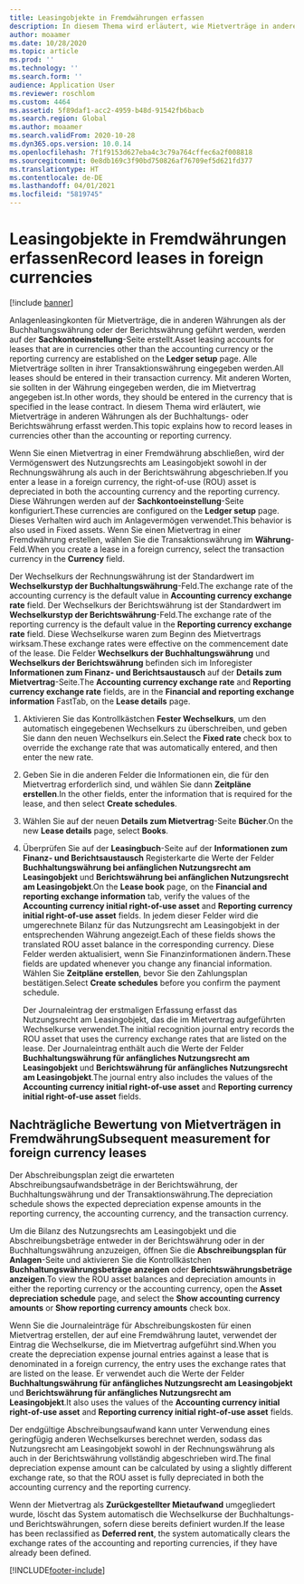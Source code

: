 ```yaml
---
title: Leasingobjekte in Fremdwährungen erfassen
description: In diesem Thema wird erläutert, wie Mietverträge in anderen Währungen als der Buchhaltungs- oder Berichtswährung erfasst werden.
author: moaamer
ms.date: 10/28/2020
ms.topic: article
ms.prod: ''
ms.technology: ''
ms.search.form: ''
audience: Application User
ms.reviewer: roschlom
ms.custom: 4464
ms.assetid: 5f89daf1-acc2-4959-b48d-91542fb6bacb
ms.search.region: Global
ms.author: moaamer
ms.search.validFrom: 2020-10-28
ms.dyn365.ops.version: 10.0.14
ms.openlocfilehash: 7f1f9153d627eba4c3c79a764cffec6a2f008818
ms.sourcegitcommit: 0e8db169c3f90bd750826af76709ef5d621fd377
ms.translationtype: HT
ms.contentlocale: de-DE
ms.lasthandoff: 04/01/2021
ms.locfileid: "5819745"
---
```

# <a name="record-leases-in-foreign-currencies"></a><span data-ttu-id="edb00-103">Leasingobjekte in Fremdwährungen erfassen</span><span class="sxs-lookup"><span data-stu-id="edb00-103">Record leases in foreign currencies</span></span>

[!include [banner](../includes/banner.md)]

<span data-ttu-id="edb00-104">Anlagenleasingkonten für Mietverträge, die in anderen Währungen als der Buchhaltungswährung oder der Berichtswährung geführt werden, werden auf der **Sachkontoeinstellung**-Seite erstellt.</span><span class="sxs-lookup"><span data-stu-id="edb00-104">Asset leasing accounts for leases that are in currencies other than the accounting currency or the reporting currency are established on the **Ledger setup** page.</span></span> <span data-ttu-id="edb00-105">Alle Mietverträge sollten in ihrer Transaktionswährung eingegeben werden.</span><span class="sxs-lookup"><span data-stu-id="edb00-105">All leases should be entered in their transaction currency.</span></span> <span data-ttu-id="edb00-106">Mit anderen Worten, sie sollten in der Währung eingegeben werden, die im Mietvertrag angegeben ist.</span><span class="sxs-lookup"><span data-stu-id="edb00-106">In other words, they should be entered in the currency that is specified in the lease contract.</span></span> <span data-ttu-id="edb00-107">In diesem Thema wird erläutert, wie Mietverträge in anderen Währungen als der Buchhaltungs- oder Berichtswährung erfasst werden.</span><span class="sxs-lookup"><span data-stu-id="edb00-107">This topic explains how to record leases in currencies other than the accounting or reporting currency.</span></span>

<span data-ttu-id="edb00-108">Wenn Sie einen Mietvertrag in einer Fremdwährung abschließen, wird der Vermögenswert des Nutzungsrechts am Leasingobjekt sowohl in der Rechnungswährung als auch in der Berichtswährung abgeschrieben.</span><span class="sxs-lookup"><span data-stu-id="edb00-108">If you enter a lease in a foreign currency, the right-of-use (ROU) asset is depreciated in both the accounting currency and the reporting currency.</span></span> <span data-ttu-id="edb00-109">Diese Währungen werden auf der **Sachkontoeinstellung**-Seite konfiguriert.</span><span class="sxs-lookup"><span data-stu-id="edb00-109">These currencies are configured on the **Ledger setup** page.</span></span> <span data-ttu-id="edb00-110">Dieses Verhalten wird auch im Anlagevermögen verwendet.</span><span class="sxs-lookup"><span data-stu-id="edb00-110">This behavior is also used in Fixed assets.</span></span> <span data-ttu-id="edb00-111">Wenn Sie einen Mietvertrag in einer Fremdwährung erstellen, wählen Sie die Transaktionswährung im **Währung**-Feld.</span><span class="sxs-lookup"><span data-stu-id="edb00-111">When you create a lease in a foreign currency, select the transaction currency in the **Currency** field.</span></span>

<span data-ttu-id="edb00-112">Der Wechselkurs der Rechnungswährung ist der Standardwert im **Wechselkurstyp der Buchhaltungswährung**-Feld.</span><span class="sxs-lookup"><span data-stu-id="edb00-112">The exchange rate of the accounting currency is the default value in **Accounting currency exchange rate** field.</span></span> <span data-ttu-id="edb00-113">Der Wechselkurs der Berichtswährung ist der Standardwert im **Wechselkurstyp der Berichtswährung**-Feld.</span><span class="sxs-lookup"><span data-stu-id="edb00-113">The exchange rate of the reporting currency is the default value in the **Reporting currency exchange rate** field.</span></span> <span data-ttu-id="edb00-114">Diese Wechselkurse waren zum Beginn des Mietvertrags wirksam.</span><span class="sxs-lookup"><span data-stu-id="edb00-114">These exchange rates were effective on the commencement date of the lease.</span></span> <span data-ttu-id="edb00-115">Die Felder **Wechselkurs der Buchhaltungswährung** und **Wechselkurs der Berichtswährung** befinden sich im Inforegister **Informationen zum Finanz- und Berichtsaustausch** auf der **Details zum Mietvertrag**-Seite.</span><span class="sxs-lookup"><span data-stu-id="edb00-115">The **Accounting currency exchange rate** and **Reporting currency exchange rate** fields, are in the **Financial and reporting exchange information** FastTab, on the **Lease details** page.</span></span>

1. <span data-ttu-id="edb00-116">Aktivieren Sie das Kontrollkästchen **Fester Wechselkurs**, um den automatisch eingegebenen Wechselkurs zu überschreiben, und geben Sie dann den neuen Wechselkurs ein.</span><span class="sxs-lookup"><span data-stu-id="edb00-116">Select the **Fixed rate** check box to override the exchange rate that was automatically entered, and then enter the new rate.</span></span>
2. <span data-ttu-id="edb00-117">Geben Sie in die anderen Felder die Informationen ein, die für den Mietvertrag erforderlich sind, und wählen Sie dann **Zeitpläne erstellen**.</span><span class="sxs-lookup"><span data-stu-id="edb00-117">In the other fields, enter the information that is required for the lease, and then select **Create schedules**.</span></span>
3. <span data-ttu-id="edb00-118">Wählen Sie auf der neuen **Details zum Mietvertrag**-Seite **Bücher**.</span><span class="sxs-lookup"><span data-stu-id="edb00-118">On the new **Lease details** page, select **Books**.</span></span>
4. <span data-ttu-id="edb00-119">Überprüfen Sie auf der **Leasingbuch**-Seite auf der **Informationen zum Finanz- und Berichtsaustausch** Registerkarte die Werte der Felder **Buchhaltungswährung bei anfänglichen Nutzungsrecht am Leasingobjekt** und **Berichtswährung bei anfänglichen Nutzungsrecht am Leasingobjekt**.</span><span class="sxs-lookup"><span data-stu-id="edb00-119">On the **Lease book** page, on the **Financial and reporting exchange information** tab, verify the values of the **Accounting currency initial right-of-use asset** and **Reporting currency initial right-of-use asset** fields.</span></span> <span data-ttu-id="edb00-120">In jedem dieser Felder wird die umgerechnete Bilanz für das Nutzungsrecht am Leasingobjekt in der entsprechenden Währung angezeigt.</span><span class="sxs-lookup"><span data-stu-id="edb00-120">Each of these fields shows the translated ROU asset balance in the corresponding currency.</span></span> <span data-ttu-id="edb00-121">Diese Felder werden aktualisiert, wenn Sie Finanzinformationen ändern.</span><span class="sxs-lookup"><span data-stu-id="edb00-121">These fields are updated whenever you change any financial information.</span></span> <span data-ttu-id="edb00-122">Wählen Sie **Zeitpläne erstellen**, bevor Sie den Zahlungsplan bestätigen.</span><span class="sxs-lookup"><span data-stu-id="edb00-122">Select **Create schedules** before you confirm the payment schedule.</span></span>

    <span data-ttu-id="edb00-123">Der Journaleintrag der erstmaligen Erfassung erfasst das Nutzungsrecht am Leasingobjekt, das die im Mietvertrag aufgeführten Wechselkurse verwendet.</span><span class="sxs-lookup"><span data-stu-id="edb00-123">The initial recognition journal entry records the ROU asset that uses the currency exchange rates that are listed on the lease.</span></span> <span data-ttu-id="edb00-124">Der Journaleintrag enthält auch die Werte der Felder **Buchhaltungswährung für anfängliches Nutzungsrecht am Leasingobjekt** und **Berichtswährung für anfängliches Nutzungsrecht am Leasingobjekt**.</span><span class="sxs-lookup"><span data-stu-id="edb00-124">The journal entry also includes the values of the **Accounting currency initial right-of-use asset** and **Reporting currency initial right-of-use asset** fields.</span></span>

## <a name="subsequent-measurement-for-foreign-currency-leases"></a><span data-ttu-id="edb00-125">Nachträgliche Bewertung von Mietverträgen in Fremdwährung</span><span class="sxs-lookup"><span data-stu-id="edb00-125">Subsequent measurement for foreign currency leases</span></span>

<span data-ttu-id="edb00-126">Der Abschreibungsplan zeigt die erwarteten Abschreibungsaufwandsbeträge in der Berichtswährung, der Buchhaltungswährung und der Transaktionswährung.</span><span class="sxs-lookup"><span data-stu-id="edb00-126">The depreciation schedule shows the expected depreciation expense amounts in the reporting currency, the accounting currency, and the transaction currency.</span></span>

<span data-ttu-id="edb00-127">Um die Bilanz des Nutzungsrechts am Leasingobjekt und die Abschreibungsbeträge entweder in der Berichtswährung oder in der Buchhaltungswährung anzuzeigen, öffnen Sie die **Abschreibungsplan für Anlagen**-Seite und aktivieren Sie die Kontrollkästchen **Buchhaltungswährungsbeträge anzeigen** oder **Berichtswährungsbeträge anzeigen**.</span><span class="sxs-lookup"><span data-stu-id="edb00-127">To view the ROU asset balances and depreciation amounts in either the reporting currency or the accounting currency, open the **Asset depreciation schedule** page, and select the **Show accounting currency amounts** or **Show reporting currency amounts** check box.</span></span>

<span data-ttu-id="edb00-128">Wenn Sie die Journaleinträge für Abschreibungskosten für einen Mietvertrag erstellen, der auf eine Fremdwährung lautet, verwendet der Eintrag die Wechselkurse, die im Mietvertrag aufgeführt sind.</span><span class="sxs-lookup"><span data-stu-id="edb00-128">When you create the depreciation expense journal entries against a lease that is denominated in a foreign currency, the entry uses the exchange rates that are listed on the lease.</span></span> <span data-ttu-id="edb00-129">Er verwendet auch die Werte der Felder **Buchhaltungswährung für anfängliches Nutzungsrecht am Leasingobjekt** und **Berichtswährung für anfängliches Nutzungsrecht am Leasingobjekt**.</span><span class="sxs-lookup"><span data-stu-id="edb00-129">It also uses the values of the **Accounting currency initial right-of-use asset** and **Reporting currency initial right-of-use asset** fields.</span></span>

<span data-ttu-id="edb00-130">Der endgültige Abschreibungsaufwand kann unter Verwendung eines geringfügig anderen Wechselkurses berechnet werden, sodass das Nutzungsrecht am Leasingobjekt sowohl in der Rechnungswährung als auch in der Berichtswährung vollständig abgeschrieben wird.</span><span class="sxs-lookup"><span data-stu-id="edb00-130">The final depreciation expense amount can be calculated by using a slightly different exchange rate, so that the ROU asset is fully depreciated in both the accounting currency and the reporting currency.</span></span>

<span data-ttu-id="edb00-131">Wenn der Mietvertrag als **Zurückgestellter Mietaufwand** umgegliedert wurde, löscht das System automatisch die Wechselkurse der Buchhaltungs- und Berichtswährungen, sofern diese bereits definiert wurden.</span><span class="sxs-lookup"><span data-stu-id="edb00-131">If the lease has been reclassified as **Deferred rent**, the system automatically clears the exchange rates of the accounting and reporting currencies, if they have already been defined.</span></span>


[!INCLUDE[footer-include](../../includes/footer-banner.md)]
